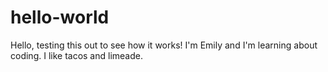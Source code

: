 # hello-world
Hello, testing this out to see how it works!
I'm Emily and I'm learning about coding.
I like tacos and limeade. 
